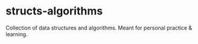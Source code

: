 # structs-algorithms
Collection of data structures and algorithms. Meant for personal practice &amp; learning.
